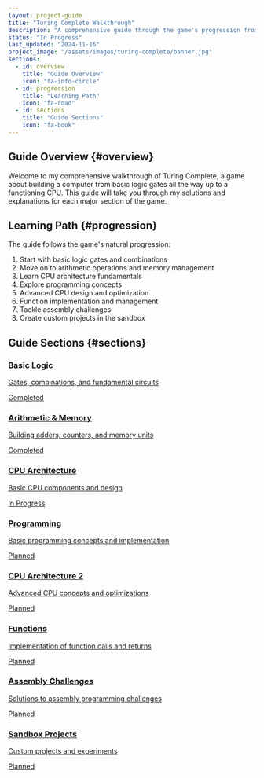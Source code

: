 ```yaml
---
layout: project-guide
title: "Turing Complete Walkthrough"
description: "A comprehensive guide through the game's progression from basic logic to complex CPU designs"
status: "In Progress"
last_updated: "2024-11-16"
project_image: "/assets/images/turing-complete/banner.jpg"
sections:
  - id: overview
    title: "Guide Overview"
    icon: "fa-info-circle"
  - id: progression
    title: "Learning Path"
    icon: "fa-road"
  - id: sections
    title: "Guide Sections"
    icon: "fa-book"
---
```


## Guide Overview {#overview}
Welcome to my comprehensive walkthrough of Turing Complete, a game about building a computer from basic logic gates all the way up to a functioning CPU. This guide will take you through my solutions and explanations for each major section of the game.

## Learning Path {#progression}
The guide follows the game's natural progression:
1. Start with basic logic gates and combinations
2. Move on to arithmetic operations and memory management
3. Learn CPU architecture fundamentals
4. Explore programming concepts
5. Advanced CPU design and optimization
6. Function implementation and management
7. Tackle assembly challenges
8. Create custom projects in the sandbox

## Guide Sections {#sections}

<div class="guide-sections">
  <div class="section-card">
    <a href="{{ site.baseurl }}/projects/turing-complete/basic-logic" class="section-link">
      <h3><i class="fas fa-microchip"></i> Basic Logic</h3>
      <p>Gates, combinations, and fundamental circuits</p>
      <span class="section-status completed">Completed</span>
    </a>
  </div>

  <div class="section-card">
    <a href="arithmetic-memory" class="section-link">
      <h3><i class="fas fa-calculator"></i> Arithmetic & Memory</h3>
      <p>Building adders, counters, and memory units</p>
      <span class="section-status completed">Completed</span>
    </a>
  </div>

  <div class="section-card">
    <a href="cpu-architecture" class="section-link">
      <h3><i class="fas fa-memory"></i> CPU Architecture</h3>
      <p>Basic CPU components and design</p>
      <span class="section-status in-progress">In Progress</span>
    </a>
  </div>

  <div class="section-card">
    <a href="programming" class="section-link">
      <h3><i class="fas fa-code"></i> Programming</h3>
      <p>Basic programming concepts and implementation</p>
      <span class="section-status planned">Planned</span>
    </a>
  </div>

  <div class="section-card">
    <a href="cpu-architecture-2" class="section-link">
      <h3><i class="fas fa-microchip"></i> CPU Architecture 2</h3>
      <p>Advanced CPU concepts and optimizations</p>
      <span class="section-status planned">Planned</span>
    </a>
  </div>

  <div class="section-card">
    <a href="functions" class="section-link">
      <h3><i class="fas fa-project-diagram"></i> Functions</h3>
      <p>Implementation of function calls and returns</p>
      <span class="section-status planned">Planned</span>
    </a>
  </div>

  <div class="section-card">
    <a href="assembly-challenges" class="section-link">
      <h3><i class="fas fa-puzzle-piece"></i> Assembly Challenges</h3>
      <p>Solutions to assembly programming challenges</p>
      <span class="section-status planned">Planned</span>
    </a>
  </div>

  <div class="section-card">
    <a href="sandbox-projects" class="section-link">
      <h3><i class="fas fa-cubes"></i> Sandbox Projects</h3>
      <p>Custom projects and experiments</p>
      <span class="section-status planned">Planned</span>
    </a>
  </div>
</div>
